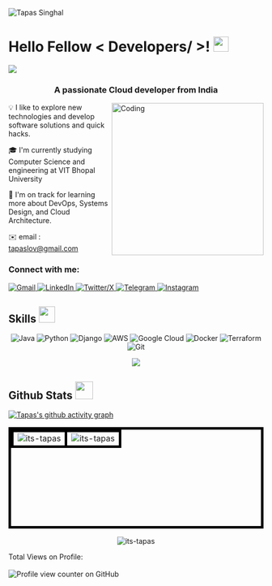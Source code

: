 
![Tapas Singhal](https://github.com/user-attachments/assets/b37f1773-3831-4008-9706-a87c29334bc2)


<h1> Hello Fellow < Developers/ >! <img src = "https://raw.githubusercontent.com/MartinHeinz/MartinHeinz/master/wave.gif" width = 30px> </h1>
<p align='center'>
</p>

<p>
  <a href="https://github.com/DenverCoder1/readme-typing-svg"><img src="https://readme-typing-svg.herokuapp.com?&font=IBM+Plex+Sans&color=abcdef&size=20&lines=Welcome+to+my+GitHub+Profile!;I'm+a+Frontend+Developer;I'm+a+Computer+Science+engineer" /></a>
</p>

<h3 align="center">A passionate Cloud developer from India</h3>

<img align="right" alt="Coding" width="300" src="https://github.com/Adam-pw/Adam-pw/blob/main/animation_500_kxa883sd.gif">
 

💡  I like to explore new technologies and develop software solutions and quick hacks.

🎓  I'm currently studying Computer Science and engineering at VIT Bhopal University  

🌱  I'm on track for learning more about DevOps, Systems Design, and Cloud Architecture.

 ✉️  email : tapaslov@gmail.com
                                                

<h3 align="left">Connect with me:</h3>

  <a href="tapaslov@gmail.com" target="_blank">
    <img alt="Gmail" src="https://img.shields.io/badge/Gmail-D14836?style=for-the-badge&logo=gmail&logoColor=white">
  </a> 
<a href="https://www.linkedin.com/in/tapas-singhal" target="_blank">
    <img alt="LinkedIn" src="https://img.shields.io/badge/LinkedIn-0077B5?style=for-the-badge&logo=linkedin&logoColor=white">
  </a> 
    <a href="https://x.com/tapaslov" target="_blank">
    <img alt="Twitter/X" src="https://img.shields.io/badge/X-000000?style=for-the-badge&logo=x&logoColor=white">
  </a> 
<a href="https://t.me/tapas_lov" target="_blank">
    <img alt="Telegram" src="https://img.shields.io/badge/Telegram-2CA5E0?style=for-the-badge&logo=telegram&logoColor=white">
  </a> 
<a href="https://www.instagram.com/tapas_lov" target="_blank">
    <img alt="Instagram" src="https://img.shields.io/badge/Instagram-E4405F?style=for-the-badge&logo=instagram&logoColor=white">
  </a> 


  

<h2> Skills <img src = "https://media2.giphy.com/media/QssGEmpkyEOhBCb7e1/giphy.gif?cid=ecf05e47a0n3gi1bfqntqmob8g9aid1oyj2wr3ds3mg700bl&rid=giphy.gif" width = 32px> </h2>
 <p align="center">
   <a>
    <img alt="Java" src="https://img.shields.io/badge/-Java-yellow?style=for-the-badge&logo=Java&logoColor=white">
  </a><a>
    <img alt="Python" src="https://img.shields.io/badge/Python-3776AB?style=for-the-badge&logo=python&logoColor=white">
  </a>      <a>
    <img alt="Django" src="https://img.shields.io/badge/Django-092E20?style=for-the-badge&logo=django&logoColor=green">
  </a>
    <a>
    <img alt="AWS" src="https://img.shields.io/badge/-AWS-white?style=for-the-badge&logo=AWS&logoColor=orange">
  </a>
     <a>
    <img alt="Google Cloud" src="https://img.shields.io/badge/Google_Cloud-4285F4?style=for-the-badge&logo=google-cloud&logoColor=white">
   <a>
  <a>
    <img alt="Docker" src="https://img.shields.io/badge/Docker-2CA5E0?style=for-the-badge&logo=docker&logoColor=white">
  </a>
       <a>
    <img alt="Terraform" src="https://img.shields.io/badge/Terraform-7B42BC?style=for-the-badge&logo=terraform&logoColor=white">
  </a> 
    <img alt="Git" src="https://img.shields.io/badge/-Git-red?style=for-the-badge&logo=git&logoColor=white">
   </a>
  </p>
       
<p align="center">
  <a href="https://skillicons.dev">
    <img src="https://skillicons.dev/icons?i=java,py,django,aws,gcp,docker,terraform,postgres,git,kubernetes" />
  </a>
</p>

<h2> Github Stats  <img src = "https://i.pinimg.com/originals/65/c4/f4/65c4f452571be1261e9c623f7da488ac.gif" width = 35px> </h2>
 
  <a href="https://github.com/its-tapas"></a>
    [![Tapas's github activity graph](https://github-readme-activity-graph.vercel.app/graph?username=its-tapas&bg_color=1a1b27&color=38bdae&line=bf91f3&point=70a5fd&area=true&hide_border=true)](https://github.com/shocker-lov-t/github-readme-activity-graph)

<table align="center" border="1" style="width: 100%; height: 200px; text-align: center; border: 5px solid black; border-collapse: collapse;">
  <tr>
    <td style="vertical-align: middle; border: 5px solid black;">
      <img src="https://github-readme-stats.vercel.app/api/top-langs?username=its-tapas&show_icons=true&locale=en&layout=compact&theme=tokyonight" alt="its-tapas" />
    </td>
    <td style="vertical-align: middle; border: 5px solid black;">
      <img src="https://github-readme-stats.vercel.app/api?username=its-tapas&show_icons=true&locale=en&theme=tokyonight" alt="its-tapas">
    </td>
  </tr>
</table>




<p align="center"><img src="https://github-readme-streak-stats.herokuapp.com/?user=its-tapas&&theme=tokyonight" alt="its-tapas">
  </p>


  Total Views on Profile:<br><br>
  ![Profile view counter on GitHub](https://komarev.com/ghpvc/?username=its-tapas)

